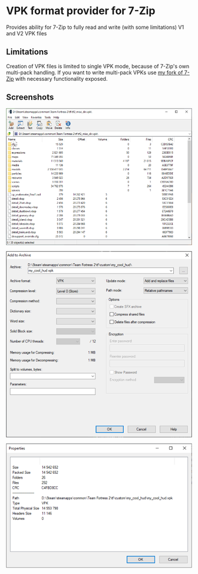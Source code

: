 # VPK format provider for 7-Zip
Provides ability for 7-Zip to fully read and write (with some limitations) V1 and V2 VPK files
 
## Limitations
Creation of VPK files is limited to single VPK mode, because of 7-Zip's own multi-pack handling. If you want to write multi-pack VPKs use [my fork of 7-Zip](https://github.com/SCell555/7-Zip-zstd) with necessary functionality exposed.
 
## Screenshots

![Vpk Read](./screenshots/vpk_handler.png)

![Vpk Create](./screenshots/vpk_create.png)

![Vpk Info](./screenshots/vpk_info.png)